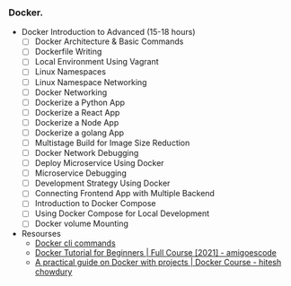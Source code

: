 ### Docker.
* Docker Introduction to Advanced (15-18 hours)
    - [ ] Docker Architecture & Basic Commands
    - [ ] Dockerfile Writing
    - [ ] Local Environment Using Vagrant
    - [ ] Linux Namespaces
    - [ ] Linux Namespace Networking
    - [ ] Docker Networking
    - [ ] Dockerize a Python App
    - [ ] Dockerize a React App
    - [ ] Dockerize a Node App
    - [ ] Dockerize a golang App
    - [ ] Multistage Build for Image Size Reduction
    - [ ] Docker Network Debugging
    - [ ] Deploy Microservice Using Docker
    - [ ] Microservice Debugging
    - [ ] Development Strategy Using Docker
    - [ ] Connecting Frontend App with Multiple Backend
    - [ ] Introduction to Docker Compose
    - [ ] Using Docker Compose for Local Development
    - [ ] Docker volume Mounting 

* Resourses
    * [Docker cli commands](https://docs.docker.com/engine/reference/)
    * [Docker Tutorial for Beginners | Full Course [2021] - amigoescode](https://www.youtube.com/watch?v=p28piYY_wv8)
    * [A practical guide on Docker with projects | Docker Course - hitesh chowdury](https://www.youtube.com/watch?v=rr9cI4u1_88)